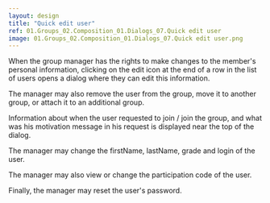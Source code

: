 ```yaml
---
layout: design
title: "Quick edit user"
ref: 01.Groups_02.Composition_01.Dialogs_07.Quick edit user
image: 01.Groups_02.Composition_01.Dialogs_07.Quick edit user.png
---
```


When the group manager has the rights to make changes to the member's personal information, clicking on the edit icon at the end of a row in the list of users opens a dialog where they can edit this information.

The manager may also remove the user from the group, move it to another group, or attach it to an additional group.

Information about when the user requested to join / join the group, and what was his motivation message in his request is displayed near the top of the dialog.

The manager may change the firstName, lastName, grade and login of the user.

The manager may also view or change the participation code of the user.

Finally, the manager may reset the user's password.
